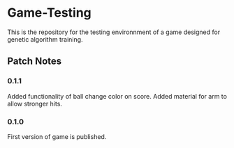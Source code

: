 # Game-Testing

This is the repository for the testing environnment of a game designed for genetic algorithm training.

## Patch Notes
### 0.1.1
Added functionality of ball change color on score.
Added material for arm to allow stronger hits.

### 0.1.0
First version of game is published.
